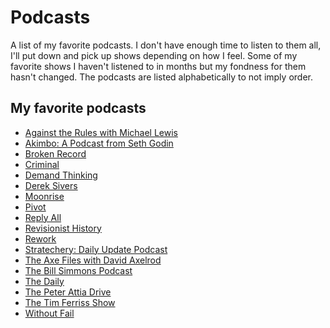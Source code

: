 # Podcasts

A list of my favorite podcasts. I don't have enough time to listen to them all,
I'll put down and pick up shows depending on how I feel. Some of my favorite shows I 
haven't listened to in months but my fondness for them hasn't changed. The podcasts
are listed alphabetically to not imply order.

## My favorite podcasts

* [Against the Rules with Michael Lewis](https://atrpodcast.com/)
* [Akimbo: A Podcast from Seth Godin](https://www.akimbo.link/)
* [Broken Record](https://brokenrecordpodcast.com/)
* [Criminal](https://thisiscriminal.com/)
* [Demand Thinking](https://demandthinking.com/)
* [Derek Sivers](https://sivers.org/podcast)
* [Moonrise](https://www.washingtonpost.com/podcasts/moonrise/introducing-moonrise/)
* [Pivot](https://podcasts.voxmedia.com/show/pivot)
* [Reply All](https://gimletmedia.com/shows/reply-all)
* [Revisionist History](http://revisionisthistory.com/)
* [Rework](https://rework.fm/)
* [Stratechery: Daily Update Podcast](https://stratechery.com/)
* [The Axe Files with David Axelrod](http://politics.uchicago.edu/pages/axefiles)
* [The Bill Simmons Podcast](https://www.theringer.com/the-bill-simmons-podcast)
* [The Daily](https://www.nytimes.com/column/the-daily)
* [The Peter Attia Drive](https://peterattiamd.com/podcast/)
* [The Tim Ferriss Show](https://tim.blog/podcast/)
* [Without Fail](https://gimletmedia.com/shows/without-fail)
